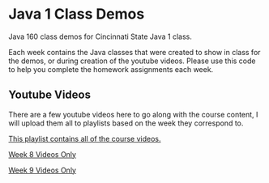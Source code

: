 # Java 1 Class Demos

Java 160 class demos for Cincinnati State Java 1 class. 

Each week contains the Java classes that were created to show in class for the demos, or during creation of the youtube videos. Please use this code to help you complete the homework assignments each week.


## Youtube Videos

There are a few youtube videos here to go along with the course content, I will upload them all to playlists based on the week they correspond to.

[This playlist contains all of the course videos.](https://www.youtube.com/playlist?list=PLWRvoIK5KFynq0EMB2tJ3itY2l1gm8EE4)

[Week 8 Videos Only](https://www.youtube.com/playlist?list=PLWRvoIK5KFyniQYKYZLwCQP1HMTiv9sut)

[Week 9 Videos Only](https://www.youtube.com/playlist?list=PLWRvoIK5KFylgeAzBUNnrY_ioXyItwbaX)

